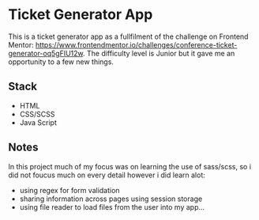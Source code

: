 # Ticket Generator App

This is a ticket generator app as a fullfilment of the challenge on Frontend Mentor: https://www.frontendmentor.io/challenges/conference-ticket-generator-oq5gFIU12w. The difficulty level is Junior but it gave me an opportunity to a few new things.

## Stack
* HTML
* CSS/SCSS
* Java Script

## Notes
In this project much of my focus was on learning the use of sass/scss, so i did not foucus much on every detail however i did learn alot:
* using regex for form validation
* sharing information across pages using session storage
* using file reader to load files from the user into my app...

